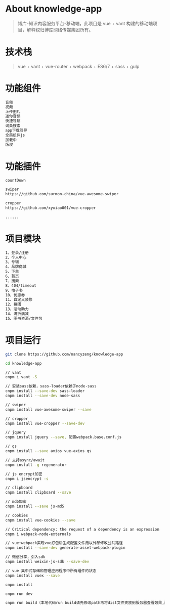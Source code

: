 # About knowledge-app 

> 博库-知识内容服务平台-移动端，此项目是 vue + vant 构建的移动端项目，解释权归博库网络传媒集团所有。

# 技术栈

> vue + vant + vue-router + webpack + ES6/7 + sass + gulp

# 功能组件

``` bash
音频
视频
上传图片
迷你音频
快捷导航
词条搜索
app下载引导
全局组件js
加载中
版权
```

# 功能插件

``` bash
countDown

swiper
https://github.com/surmon-china/vue-awesome-swiper

cropper
https://github.com/xyxiao001/vue-cropper

......
```

# 项目模块

``` bash
1、登录/注册
2、个人中心
3、专辑
4、品牌商城
5、下单
6、首页
7、搜索
8、404/timeout
9、电子书
10、优惠券
11、自定义装修
12、拼团
13、活动助力
14、满折满减
15、图书资源/文件包
```

# 项目运行

``` bash
git clone https://github.com/nancyzeng/knowledge-app

cd knowledge-app

// vant
cnpm i vant -S

// 安装sass依赖，sass-loader依赖于node-sass
cnpm install --save-dev sass-loader
cnpm install --save-dev node-sass

// swiper
cnpm install vue-awesome-swiper --save

// cropper
cnpm install vue-cropper --save-dev

// jquery
cnpm install jquery --save, 配置webpack.base.conf.js

// qs
cnpm install --save axios vue-axios qs 

// 支持async/await
cnpm install -g regenerator

// js encrypt加密
cnpm i jsencrypt -s

// clipboard
cnpm install clipboard --save

// md5加密
cnpm install --save js-md5

// cookies
cnpm install vue-cookies --save

// Critical dependency: the request of a dependency is an expression
cnpm i webpack-node-externals

// vue+webpack实现vue打包后生成配置文件用以外部修改公共路径
cnpm install --save-dev generate-asset-webpack-plugin

// 微信分享，引入sdk
cnpm install weixin-js-sdk --save-dev

// vue 集中式存储和管理应用程序中所有组件的状态
cnpm install vuex --save

cnpm install

cnpm run dev

cnpm run build（本地代码run build请先修改path再将dist文件夹放到服务器查看效果,配置webpack.prod.conf.js - util.js - config/index.js）
```
